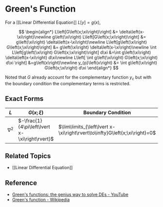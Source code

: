 # Green's Function

For a [[Linear Differential Equation]] $L\left[y\right]=g\left(x\right)$,

$$
\begin{align*}
L\left[G\left(x;\xi\right)\right]
&=
\delta\left(x-\xi\right)\newline
g\left(\xi\right) L\left[G\left(x;\xi\right)\right]
&=
g\left(\xi\right) \delta\left(x-\xi\right)\newline
L\left[g\left(\xi\right) G\left(x;\xi\right)\right]
&=
g\left(\xi\right) \delta\left(x-\xi\right)\newline
\int
L\left[g\left(\xi\right) G\left(x;\xi\right)\right]
d\xi
&=\int
g\left(\xi\right) \delta\left(x-\xi\right)
d\xi\newline
L\left[
\int
g\left(\xi\right) G\left(x;\xi\right)
d\xi
\right]
&=g\left(x\right)\newline
y_{p}\left(x\right)
&=
\int
g\left(\xi\right) G\left(x;\xi\right)
d\xi
\end{align*}
$$

Noted that $G$ already account for the complementary function $y_{c}$ but with the boundary condition the complementary terms is restricted.

## Exact Forms

$L$ | $G\left(x;\xi\right)$ | Boundary Condition
--- | --- | ---
$\nabla^{2}$ | $-\frac{1}{4\pi\left\lvert x-\xi\right\rvert}$ | $\lim\limits_{\left\lvert x-\xi\right\rvert\to\infty}G\left(x;\xi\right)=0$

## Related Topics

- [[Linear Differential Equation]]

## Reference

- [Green's functions: the genius way to solve DEs - YouTube](https://youtu.be/ism2SfZgFJg)
- [Green's function - Wikipedia](https://en.wikipedia.org/wiki/Green%27s_function#Table_of_Green's_functions)
